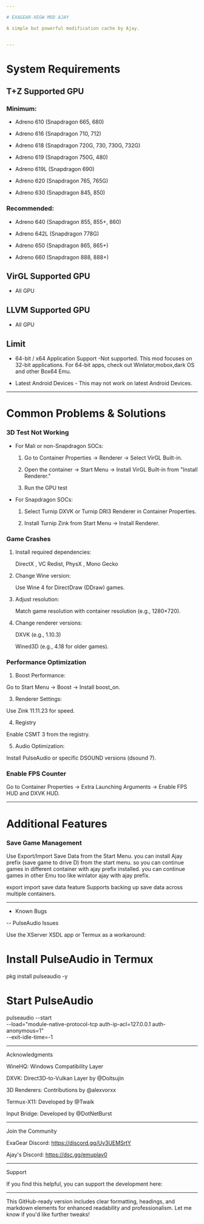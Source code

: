 ```yaml
---

# EXAGEAR-XEGW MOD AJAY

A simple but powerful modification cache by Ajay.


---
```


# System Requirements

## T+Z Supported GPU

 ### Minimum:

   - Adreno 610 (Snapdragon 665, 680)

   - Adreno 616 (Snapdragon 710, 712)

   - Adreno 618 (Snapdragon 720G, 730, 730G, 732G)

   - Adreno 619 (Snapdragon 750G, 480)

   - Adreno 619L (Snapdragon 690)

   - Adreno 620 (Snapdragon 765, 765G)

   - Adreno 630 (Snapdragon 845, 850)


### Recommended:

   - Adreno 640 (Snapdragon 855, 855+, 860)

   - Adreno 642L (Snapdragon 778G)

   - Adreno 650 (Snapdragon 865, 865+)

   - Adreno 660 (Snapdragon 888, 888+)

## VirGL Supported GPU
   - All GPU

## LLVM Supported GPU
   - All GPU

## Limit

   - 64-bit / x64 Application Support -Not supported. This mod focuses on 32-bit applications. For 64-bit apps, check out Winlator,mobox,dark OS and other Box64 Emu.

   - Latest Android Devices - This may not work on latest Android Devices.


---

# Common Problems & Solutions

 ### 3D Test Not Working

   - For Mali or non-Snapdragon SOCs:

     1. Go to Container Properties → Renderer → Select VirGL Built-in.

     2. Open the container → Start Menu → Install VirGL Built-in from "Install Renderer."

     3. Run the GPU test

   - For Snapdragon SOCs:

     1. Select Turnip DXVK or Turnip DRI3 Renderer in Container Properties.

     2. Install Turnip Zink from Start Menu → Install Renderer.

 ### Game Crashes

   1. Install required dependencies:

      DirectX , VC Redist, PhysX , Mono Gecko

   2. Change Wine version:

      Use Wine 4 for DirectDraw (DDraw) games.

   3. Adjust resolution:

      Match game resolution with container resolution (e.g., 1280×720).

   4. Change renderer versions:

       DXVK (e.g., 1.10.3)

       Wined3D (e.g., 4.18 for older games).

### Performance Optimization

 1. Boost Performance:

   Go to Start Menu → Boost → Install boost_on.

 3. Renderer Settings:

   Use Zink 11.11.23 for speed.

 4. Registry
     
   Enable CSMT 3 from the registry.

 5. Audio Optimization:

   Install PulseAudio or specific DSOUND versions (dsound 7).

 ### Enable FPS Counter

   Go to Container Properties → Extra Launching Arguments → Enable FPS HUD and DXVK HUD.

---

# Additional Features

### Save Game Management

  Use Export/Import Save Data from the Start Menu. you can install Ajay prefix (save game to drive D) from the start menu. so you can continue games in different container with ajay prefix installed. you can continue games in other Emu too like winlator ajay with ajay prefix.

  export import save data feature Supports backing up save data across multiple containers.



---

- Known Bugs

-- PulseAudio Issues

Use the XServer XSDL app or Termux as a workaround:

# Install PulseAudio in Termux
pkg install pulseaudio -y

# Start PulseAudio
pulseaudio --start \
    --load="module-native-protocol-tcp auth-ip-acl=127.0.0.1 auth-anonymous=1" \
    --exit-idle-time=-1



---

Acknowledgments

WineHQ: Windows Compatibility Layer

DXVK: Direct3D-to-Vulkan Layer by @Doitsujin

3D Renderers: Contributions by @alexvorxx

Termux-X11: Developed by @Twaik

Input Bridge: Developed by @DotNetBurst



---

Join the Community

ExaGear Discord: https://discord.gg/Uy3UEMSrtY

Ajay's Discord: https://dsc.gg/emuplay0



---

Support

If you find this helpful, you can support the development here:



---

This GitHub-ready version includes clear formatting, headings, and markdown elements for enhanced readability and professionalism. Let me know if you'd like further tweaks!


